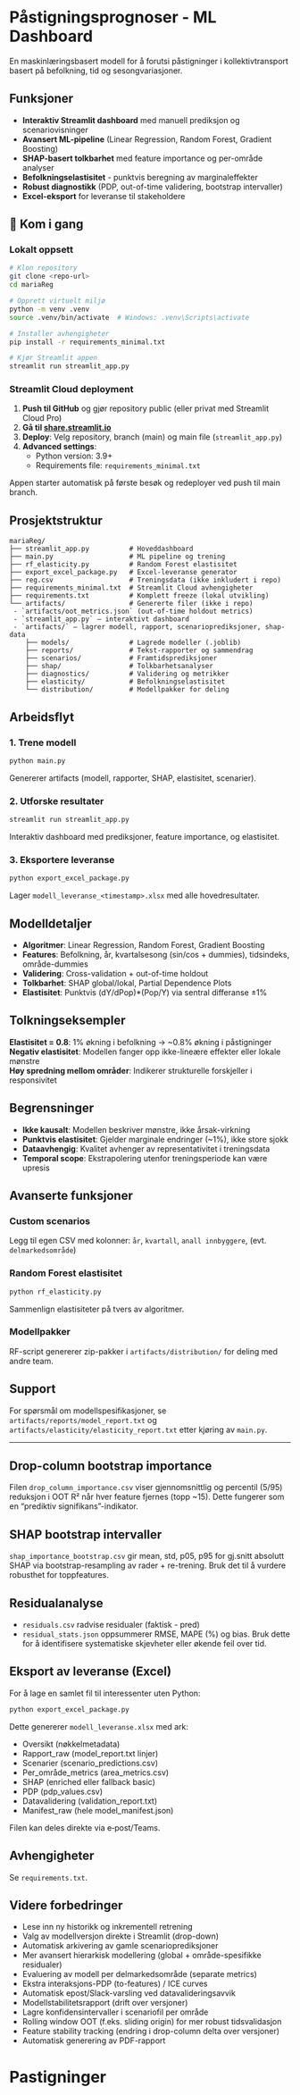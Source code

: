# Påstigningsprognoser - ML Dashboard

En maskinlæringsbasert modell for å forutsi påstigninger i kollektivtransport basert på befolkning, tid og sesongvariasjoner.

## Funksjoner

- **Interaktiv Streamlit dashboard** med manuell prediksjon og scenariovisninger
- **Avansert ML-pipeline** (Linear Regression, Random Forest, Gradient Boosting)
- **SHAP-basert tolkbarhet** med feature importance og per-område analyser
- **Befolkningselastisitet** - punktvis beregning av marginaleffekter
- **Robust diagnostikk** (PDP, out-of-time validering, bootstrap intervaller)
- **Excel-eksport** for leveranse til stakeholdere

## 🚀 Kom i gang

### Lokalt oppsett

```bash
# Klon repository
git clone <repo-url>
cd mariaReg

# Opprett virtuelt miljø
python -m venv .venv
source .venv/bin/activate  # Windows: .venv\Scripts\activate

# Installer avhengigheter
pip install -r requirements_minimal.txt

# Kjør Streamlit appen
streamlit run streamlit_app.py
```

### Streamlit Cloud deployment

1. **Push til GitHub** og gjør repository public (eller privat med Streamlit Cloud Pro)
2. **Gå til [share.streamlit.io](https://share.streamlit.io)**
3. **Deploy**: Velg repository, branch (main) og main file (`streamlit_app.py`)
4. **Advanced settings**: 
   - Python version: 3.9+
   - Requirements file: `requirements_minimal.txt`

Appen starter automatisk på første besøk og redeployer ved push til main branch.

## Prosjektstruktur

```
mariaReg/
├── streamlit_app.py          # Hoveddashboard
├── main.py                   # ML pipeline og trening
├── rf_elasticity.py          # Random Forest elastisitet
├── export_excel_package.py   # Excel-leveranse generator
├── reg.csv                   # Treningsdata (ikke inkludert i repo)
├── requirements_minimal.txt  # Streamlit Cloud avhengigheter
├── requirements.txt          # Komplett freeze (lokal utvikling)
└── artifacts/                # Genererte filer (ikke i repo)
 - `artifacts/oot_metrics.json` (out-of-time holdout metrics)
 - `streamlit_app.py` – interaktivt dashboard
 - `artifacts/` – lagrer modell, rapport, scenarioprediksjoner, shap-data
    ├── models/               # Lagrede modeller (.joblib)
    ├── reports/              # Tekst-rapporter og sammendrag
    ├── scenarios/            # Framtidsprediksjoner
    ├── shap/                 # Tolkbarhetsanalyser
    ├── diagnostics/          # Validering og metrikker
    ├── elasticity/           # Befolkningselastisitet
    └── distribution/         # Modellpakker for deling
```

## Arbeidsflyt

### 1. Trene modell
```bash
python main.py
```
Genererer artifacts (modell, rapporter, SHAP, elastisitet, scenarier).

### 2. Utforske resultater
```bash
streamlit run streamlit_app.py
```
Interaktiv dashboard med prediksjoner, feature importance, og elastisitet.

### 3. Eksportere leveranse
```bash
python export_excel_package.py
```
Lager `modell_leveranse_<timestamp>.xlsx` med alle hovedresultater.

## Modelldetaljer

- **Algoritmer**: Linear Regression, Random Forest, Gradient Boosting
- **Features**: Befolkning, år, kvartalsesong (sin/cos + dummies), tidsindeks, område-dummies
- **Validering**: Cross-validation + out-of-time holdout
- **Tolkbarhet**: SHAP global/lokal, Partial Dependence Plots
- **Elastisitet**: Punktvis (dY/dPop)*(Pop/Y) via sentral differanse ±1%

## Tolkningseksempler

**Elastisitet = 0.8**: 1% økning i befolkning → ~0.8% økning i påstigninger  
**Negativ elastisitet**: Modellen fanger opp ikke-lineære effekter eller lokale mønstre  
**Høy spredning mellom områder**: Indikerer strukturelle forskjeller i responsivitet

##  Begrensninger

- **Ikke kausalt**: Modellen beskriver mønstre, ikke årsak-virkning
- **Punktvis elastisitet**: Gjelder marginale endringer (~1%), ikke store sjokk
- **Dataavhengig**: Kvalitet avhenger av representativitet i treningsdata
- **Temporal scope**: Ekstrapolering utenfor treningsperiode kan være upresis

## Avanserte funksjoner

### Custom scenarios
Legg til egen CSV med kolonner: `år`, `kvartall`, `anall innbyggere`, (evt. `delmarkedsområde`)

### Random Forest elastisitet
```bash
python rf_elasticity.py
```
Sammenlign elastisiteter på tvers av algoritmer.

### Modellpakker
RF-script genererer zip-pakker i `artifacts/distribution/` for deling med andre team.

## Support

For spørsmål om modellspesifikasjoner, se `artifacts/reports/model_report.txt` og `artifacts/elasticity/elasticity_report.txt` etter kjøring av `main.py`.

---


## Drop-column bootstrap importance
Filen `drop_column_importance.csv` viser gjennomsnittlig og percentil (5/95) reduksjon i OOT R² når hver feature fjernes (topp ~15). Dette fungerer som en “prediktiv signifikans”-indikator.

## SHAP bootstrap intervaller
`shap_importance_bootstrap.csv` gir mean, std, p05, p95 for gj.snitt absolutt SHAP via bootstrap-resampling av rader + re-trening. Bruk det til å vurdere robusthet for toppfeatures.

## Residualanalyse
- `residuals.csv` radvise residualer (faktisk - pred)
- `residual_stats.json` oppsummerer RMSE, MAPE (%) og bias.
Bruk dette for å identifisere systematiske skjevheter eller økende feil over tid.

## Eksport av leveranse (Excel)
For å lage en samlet fil til interessenter uten Python:
```bash
python export_excel_package.py
```
Dette genererer `modell_leveranse.xlsx` med ark:
- Oversikt (nøkkelmetadata)
- Rapport_raw (model_report.txt linjer)
- Scenarier (scenario_predictions.csv)
- Per_område_metrics (area_metrics.csv)
- SHAP (enriched eller fallback basic)
- PDP (pdp_values.csv)
- Datavalidering (validation_report.txt)
- Manifest_raw (hele model_manifest.json)

Filen kan deles direkte via e‑post/Teams.

## Avhengigheter
Se `requirements.txt`.

## Videre forbedringer

- Lese inn ny historikk og inkrementell retrening
- Valg av modellversjon direkte i Streamlit (drop-down)
- Automatisk arkivering av gamle scenarioprediksjoner
- Mer avansert hierarkisk modellering (global + område-spesifikke residualer)
- Evaluering av modell per delmarkedsområde (separate metrics)
- Ekstra interaksjons-PDP (to-features) / ICE curves
- Automatisk epost/Slack-varsling ved datavalideringsavvik
- Modellstabilitetsrapport (drift over versjoner)
- Lagre konfidensintervaller i scenariofil per område
 - Rolling window OOT (f.eks. sliding origin) for mer robust tidsvalidasjon
 - Feature stability tracking (endring i drop-column delta over versjoner)
 - Automatisk generering av PDF-rapport
# Pastigninger

